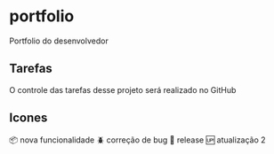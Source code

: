 # portfolio
Portfolio do desenvolvedor

## Tarefas

O controle das tarefas desse projeto será realizado no GitHub

## Icones

:package: nova funcionalidade
:beetle: correção de bug
:checkered_flag: release
:up: atualização
2